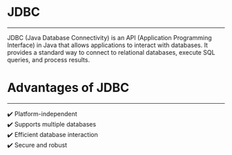 # JDBC
---
JDBC (Java Database Connectivity) is an API (Application Programming Interface) in Java that allows applications to interact with databases. It provides a standard way to connect to relational databases, execute SQL queries, and process results.

# Advantages of JDBC
---
✔️ Platform-independent<br>
✔️ Supports multiple databases<br>
✔️ Efficient database interaction<br>
✔️ Secure and robust

